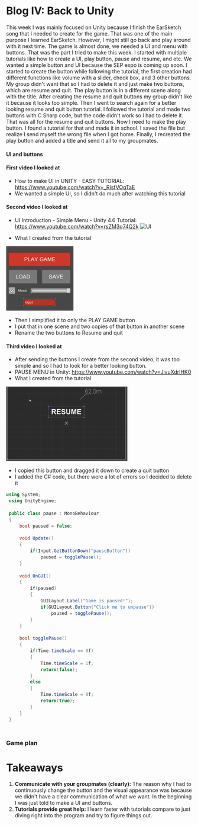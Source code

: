 # Blog IV: Back to Unity

This week I was mainly focused on Unity because I finish the EarSketch song that I needed to create for the game. That was one of the main purpose I learned EarSketch. However, I might still go back and play around with it next time. The game is almost done, we needed a UI and menu with buttons. That was the part I tried to make this week. I started with multiple tutorials like how to create a UI, play button, pause and resume, and etc. We wanted a simple button and UI because the SEP expo is coming up soon. I started to create the button while following the tutorial, the first creation had different functions like volume with a slider, check box, and 3 other buttons. My group didn't want that so I had to delete it and just make two buttons, which are resume and quit. The play button is in a different scene along with the title. After creating the resume and quit buttons my group didn't like it because it looks too simple. Then I went to search again for a better looking resume and quit button tutorial. I followed the tutorial and made two buttons with C Sharp code, but the code didn't work so I had to delete it. That was all for the resume and quit buttons. Now I need to make the play button. I found a tutorial for that and made it in school. I saved the file but realize I send myself the wrong file when I got home. Finally, I recreated the play button and added a title and send it all to my groupmates. 

#### UI and buttons 

#### First video I looked at
  + How to make UI in UNITY - EASY TUTORIAL: https://www.youtube.com/watch?v=_RIsfVOqTaE
  + We wanted a simple UI, so I didn't do much after watching this tutorial

#### Second video I looked at
  + UI Introduction - Simple Menu - Unity 4.6 Tutorial: https://www.youtube.com/watch?v=rsZM3q74Q2k
![UI](https://i.ytimg.com/vi/rsZM3q74Q2k/maxresdefault.jpg)

+ What I created from the tutorial

![First](Annotation.png)
+ Then I simplified it to only the PLAY GAME button
+ I put that in one scene and two copies of that button in another scene 
+ Rename the two buttons to Resume and quit

#### Third video I looked at
  + After sending the buttons I create from the second video, it was too simple and so I had to look for a better looking button.
  + PAUSE MENU in Unity: https://www.youtube.com/watch?v=JivuXdrIHK0
+ What I created from the tutorial

![Pause](PAUSE.png)
+ I copied this button and dragged it down to create a quit button
+ I added the C# code, but there were a lot of errors so I decided to delete it
```C#
using System;
 using UnityEngine;
 
 public class pause : MonoBehaviour
 {
     bool paused = false;
 
     void Update()
     {
         if(Input.GetButtonDown("pauseButton"))
             paused = togglePause();
     }
     
     void OnGUI()
     {
         if(paused)
         {
             GUILayout.Label("Game is paused!");
             if(GUILayout.Button("Click me to unpause"))
                 paused = togglePause();
         }
     }
     
     bool togglePause()
     {
         if(Time.timeScale == 0f)
         {
             Time.timeScale = 1f;
             return(false);
         }
         else
         {
             Time.timeScale = 0f;
             return(true);    
         }
     }
 }
```


### 
```python


```

### Game plan



# Takeaways
1. **Communicate with your groupmates (clearly):** The reason why I had to continuously change the button and the visual appearance was because we didn't have a clear communication of what we want. In the beginning I was just told to make a UI and buttons. 
2. **Tutorials provide great help:** I learn faster with tutorials compare to just diving right into the program and try to figure things out.


